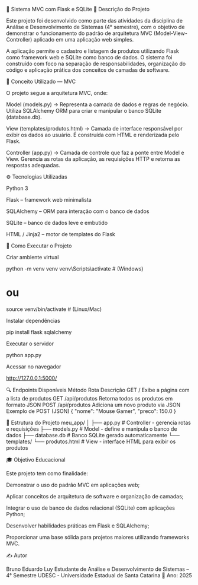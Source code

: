 🧩 Sistema MVC com Flask e SQLite
📘 Descrição do Projeto

Este projeto foi desenvolvido como parte das atividades da disciplina de Análise e Desenvolvimento de Sistemas (4° semestre), com o objetivo de demonstrar o funcionamento do padrão de arquitetura MVC (Model-View-Controller) aplicado em uma aplicação web simples.

A aplicação permite o cadastro e listagem de produtos utilizando Flask como framework web e SQLite como banco de dados.
O sistema foi construído com foco na separação de responsabilidades, organização do código e aplicação prática dos conceitos de camadas de software.

🧠 Conceito Utilizado — MVC

O projeto segue a arquitetura MVC, onde:

Model (models.py) → Representa a camada de dados e regras de negócio.
Utiliza SQLAlchemy ORM para criar e manipular o banco SQLite (database.db).

View (templates/produtos.html) → Camada de interface responsável por exibir os dados ao usuário.
É construída com HTML e renderizada pelo Flask.

Controller (app.py) → Camada de controle que faz a ponte entre Model e View.
Gerencia as rotas da aplicação, as requisições HTTP e retorna as respostas adequadas.

⚙️ Tecnologias Utilizadas

Python 3

Flask – framework web minimalista

SQLAlchemy – ORM para interação com o banco de dados

SQLite – banco de dados leve e embutido

HTML / Jinja2 – motor de templates do Flask

🚀 Como Executar o Projeto

Criar ambiente virtual

python -m venv venv
venv\Scripts\activate     # (Windows)
# ou
source venv/bin/activate  # (Linux/Mac)


Instalar dependências

pip install flask sqlalchemy


Executar o servidor

python app.py


Acessar no navegador

http://127.0.0.1:5000/

🔍 Endpoints Disponíveis
Método	Rota	Descrição
GET	/	Exibe a página com a lista de produtos
GET	/api/produtos	Retorna todos os produtos em formato JSON
POST	/api/produtos	Adiciona um novo produto via JSON
Exemplo de POST (JSON)
{
  "nome": "Mouse Gamer",
  "preco": 150.0
}

🧮 Estrutura do Projeto
meu_app/
│
├── app.py              # Controller - gerencia rotas e requisições
├── models.py           # Model - define e manipula o banco de dados
├── database.db         # Banco SQLite gerado automaticamente
└── templates/
    └── produtos.html   # View - interface HTML para exibir os produtos

🎓 Objetivo Educacional

Este projeto tem como finalidade:

Demonstrar o uso do padrão MVC em aplicações web;

Aplicar conceitos de arquitetura de software e organização de camadas;

Integrar o uso de banco de dados relacional (SQLite) com aplicações Python;

Desenvolver habilidades práticas em Flask e SQLAlchemy;

Proporcionar uma base sólida para projetos maiores utilizando frameworks MVC.

✍️ Autor

Bruno Eduardo Luy
Estudante de Análise e Desenvolvimento de Sistemas – 4° Semestre
UDESC - Universidade Estadual de Santa Catarina
📅 Ano: 2025
